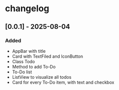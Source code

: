 # changelog

## [0.0.1] - 2025-08-04
### Added
- AppBar with title
- Card with TextFiled and IconButton
- Class Todo
- Method to add To-Do
- To-Do list
- ListView to visualize all todos
- Card for every To-Do item, with text and checkbox